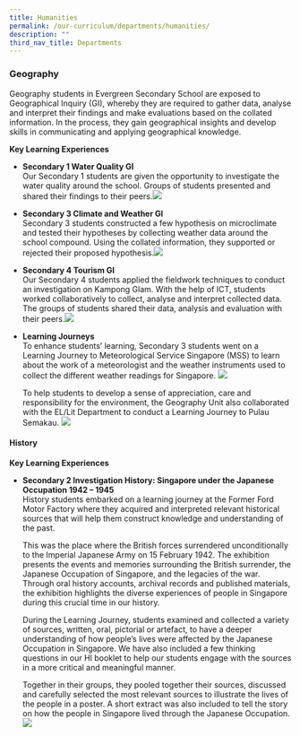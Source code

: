 ```yaml
---
title: Humanities
permalink: /our-curriculum/departments/humanities/
description: ""
third_nav_title: Departments
---
```

### **Geography**
Geography students in Evergreen Secondary School are exposed to Geographical Inquiry (GI), whereby they are required to gather data, analyse and interpret their findings and make evaluations based on the collated information. In the process, they gain geographical insights and develop skills in communicating and applying geographical knowledge. 

**Key Learning Experiences**  
* **Secondary 1 Water Quality GI**  
Our Secondary 1 students are given the opportunity to investigate the water quality around the school.  Groups of students presented and shared their findings to their peers.![](/images/Our%20Curriculum/Departments/Humanities%20Department/Geography/water%20quality.jpg)

* **Secondary 3 Climate and Weather GI**  
Secondary 3 students constructed a few hypothesis on microclimate and tested their hypotheses by collecting weather data around the school compound. Using the collated information, they supported or rejected their proposed hypothesis.![](/images/Our%20Curriculum/Departments/Humanities%20Department/Geography/climate%20and%20weather%20gi.jpg)

* **Secondary 4 Tourism GI**  
Our Secondary 4 students applied the fieldwork techniques to conduct an investigation on Kampong Glam. With the help of ICT, students worked collaboratively to collect, analyse and interpret collected data. The groups of students shared their data, analysis and evaluation with their peers.![](/images/Our%20Curriculum/Departments/Humanities%20Department/Geography/tourism%20gi.jpg)

* **Learning Journeys**  
To enhance students’ learning, Secondary 3 students went on a Learning Journey to Meteorological Service Singapore (MSS) to learn about the work of a meteorologist and the weather instruments used to collect the different weather readings for Singapore. ![](/images/Our%20Curriculum/Departments/Humanities%20Department/Geography/lj%20forecast%20office.jpg)  
  
	To help students to develop a sense of appreciation, care and responsibility for the environment, the Geography Unit also collaborated with the EL/Lit Department to conduct a Learning Journey to Pulau Semakau. ![](/images/Our%20Curriculum/Departments/Humanities%20Department/Geography/lj%20pulau%20semakau.jpg)

#### **History**
**Key Learning Experiences**  
* **Secondary 2 Investigation History: Singapore under the Japanese Occupation 1942 – 1945**  
History students embarked on a learning journey at the Former Ford Motor Factory where they acquired and interpreted relevant historical sources that will help them construct knowledge and understanding of the past.  

  This was the place where the British forces surrendered unconditionally to the Imperial Japanese Army on 15 February 1942. The exhibition presents the events and memories surrounding the British surrender, the Japanese Occupation of Singapore, and the legacies of the war. Through oral history accounts, archival records and published materials, the exhibition highlights the diverse experiences of people in Singapore during this crucial time in our history.

  During the Learning Journey, students examined and collected a variety of sources, written, oral, pictorial or artefact, to have a deeper understanding of how people’s lives were affected by the Japanese Occupation in Singapore. We have also included a few thinking questions in our HI booklet to help our students engage with the sources in a more critical and meaningful manner.  

  Together in their groups, they pooled together their sources, discussed and carefully selected the most relevant sources to illustrate the lives of the people in a poster. A short extract was also included to tell the story on how the people in Singapore lived through the Japanese Occupation.![](/images/Our%20Curriculum/Departments/Humanities%20Department/History/history%20group.jpg)
